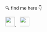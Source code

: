 🔍 find me here 👇

[
  <img
    src="https://image.flaticon.com/icons/svg/1384/1384019.svg"
    width="30"
  />
](https://www.reddit.com/user/draemonn)
&nbsp;&nbsp;
[
  <img
    src="https://image.flaticon.com/icons/svg/919/919847.svg"
    width="30"
  />
](http://www.github.com/mohitkyadav)
